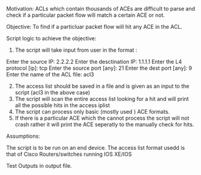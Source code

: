 Motivation:
ACLs which contain thousands of ACEs are difficult to parse and check if a particular packet flow will match a certain ACE or not.

Objective:
To find if a particluar packet flow will hit any ACE in the ACL.

Script logic to achieve the objective:
1) The script will take input from user in the format :

Enter the source IP: 2.2.2.2
Enter the desctination IP: 1.1.1.1
Enter the L4 protocol [ip]: tcp
Enter the source port [any]: 21
Enter the dest port [any]: 9
Enter the name of the ACL file: acl3


2) The access list should be saved in a file and is given as an input to the script (acl3 in the above case)
3) The script will scan the entire access list looking for a hit and will print all the possible hits in the access iplist
4) The script can process only basic (mostly used ) ACE formats.
5) If there is a particular ACE which the cannot process the script will not crash rather it will print the ACE seperatly to the manually check for hits.

Assumptions:

The script is to be run on an end device.
The access list format usedd is that of Cisco Routers/switches running IOS XE/IOS

Test Outputs in output file.
